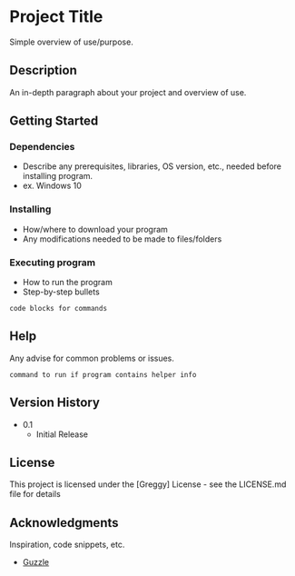 # Project Title

Simple overview of use/purpose.

## Description

An in-depth paragraph about your project and overview of use.

## Getting Started

### Dependencies

* Describe any prerequisites, libraries, OS version, etc., needed before installing program.
* ex. Windows 10

### Installing

* How/where to download your program
* Any modifications needed to be made to files/folders

### Executing program

* How to run the program
* Step-by-step bullets
```
code blocks for commands
```
## Help

Any advise for common problems or issues.
```
command to run if program contains helper info
```

## Version History
* 0.1
    * Initial Release

## License

This project is licensed under the [Greggy] License - see the LICENSE.md file for details

## Acknowledgments

Inspiration, code snippets, etc.
* [Guzzle](https://github.com/guzzle/guzzle)
